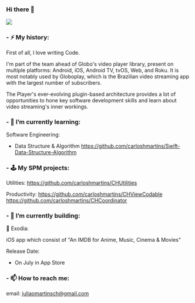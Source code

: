 ### Hi there 👋

<a href="https://github.com/carloshmartins/github-profile-views-counter">
  <img src="https://komarev.com/ghpvc/?username=carloshmartins">
</a>


### - ⚡ My history:
First of all, I love writing Code.

I'm part of the team ahead of Globo's video player library, present on multiple platforms: Android, iOS, Android TV, tvOS, Web, and Roku. It is most notably used by Globoplay, which is the Brazilian video streaming app with the largest number of subscribers.

The Player's ever-evolving plugin-based architecture provides a lot of opportunities to hone key software development skills and learn about video streaming's inner workings.

### - 🌱 I’m currently learning: 

Software Engineering:
- Data Structure & Algorithm https://github.com/carloshmartins/Swift-Data-Structure-Algorithm

### - 🕹 My SPM projects:

Utilities:
https://github.com/carloshmartins/CHUtilities

Productivity:
https://github.com/carloshmartins/CHViewCodable
https://github.com/carloshmartins/CHCoordinator

### - 🧱 I’m currently building:

📱 Exodia:

iOS app which consist of "An IMDB for Anime, Music, Cinema & Movies"

Release Date:

- On July in App Store

### - 📫 How to reach me:
email: juliaomartinsch@gmail.com 
